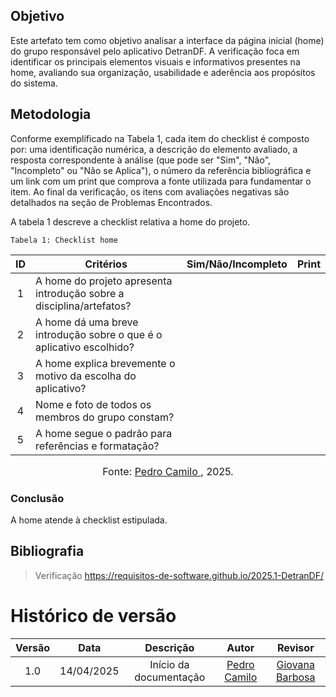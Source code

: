 ## Objetivo

Este artefato tem como objetivo analisar a interface da página inicial (home) do grupo responsável pelo aplicativo DetranDF. A verificação foca em identificar os principais elementos visuais e informativos presentes na home, avaliando sua organização, usabilidade e aderência aos propósitos do sistema.

## Metodologia

Conforme exemplificado na Tabela 1, cada item do checklist é composto por: uma identificação numérica, a descrição do elemento avaliado, a resposta correspondente à análise (que pode ser "Sim", "Não", "Incompleto" ou "Não se Aplica"), o número da referência bibliográfica e um link com um print que comprova a fonte utilizada para fundamentar o item. Ao final da verificação, os itens com avaliações negativas são detalhados na seção de Problemas Encontrados.


A tabela 1 descreve a checklist relativa a home do projeto.

    Tabela 1: Checklist home

| ID  | Critérios                                                            | Sim/Não/Incompleto | Print                                                                                       |
| :-: | -------------------------------------------------------------------- | ------------------ | ------------------------------------------------------------------------------------------- |
|  1  | A home do projeto apresenta introdução sobre a disciplina/artefatos? |               |  |
|  2  | A home dá uma breve introdução sobre o que é o aplicativo escolhido? |              |  |
|  3  | A home explica brevemente o motivo da escolha do aplicativo?         |               |  |
|  4  | Nome e foto de todos os membros do grupo constam?                    |            |  |
|  5  | A home segue o padrão para referências e formatação?                 |            |  |

<font size="3"><p style="text-align: center">Fonte: [Pedro Camilo ](https://github.com/PedrooCamilo), 2025.</p></font>

### Conclusão

A home atende à checklist estipulada.

## Bibliografia

> Verificação https://requisitos-de-software.github.io/2025.1-DetranDF/

# Histórico de versão

| Versão |    Data    |       Descrição        |                      Autor                       |                    Revisor                    |
| :----: | :--------: | :--------------------: | :----------------------------------------------: | :-------------------------------------------: |
|  1.0   | 14/04/2025 | Início da documentação | [Pedro Camilo ](https://github.com/PedrooCamilo) | [Giovana Barbosa ](https://github.com/gio221) |
